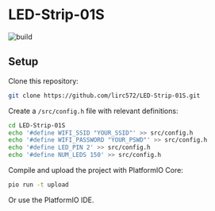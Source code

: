 # LED-Strip-01S

![build](https://github.com/lirc572/LED-Strip-01S/workflows/PlatformIO%20CI/badge.svg)

## Setup

Clone this repository:

```bash
git clone https://github.com/lirc572/LED-Strip-01S.git
```

Create a `/src/config.h` file with relevant definitions:

```bash
cd LED-Strip-01S
echo '#define WIFI_SSID "YOUR_SSID"' >> src/config.h
echo '#define WIFI_PASSWORD "YOUR_PSWD"' >> src/config.h
echo '#define LED_PIN 2' >> src/config.h
echo '#define NUM_LEDS 150' >> src/config.h
```

Compile and upload the project with PlatformIO Core:

```bash
pio run -t upload
```

Or use the PlatformIO IDE.

